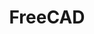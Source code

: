 ---
blog: https://blog.freecad.org/
facebook: https://facebook.com/FreeCAD
git: https://github.com/FreeCAD/FreeCAD
linkedin: https://linkedin.com/groups/4295230
logohandle: freecad
sort: freecad
title: FreeCAD
twitter: https://x.com/FreeCADNews
website: https://www.freecad.org/
---